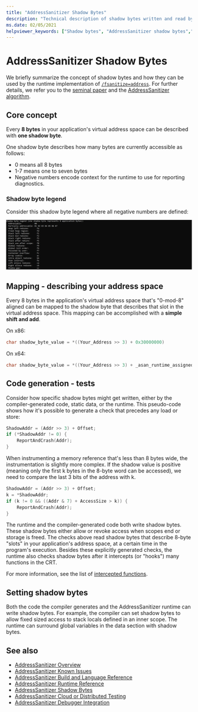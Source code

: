 ```yaml
---
title: "AddressSanitizer Shadow Bytes"
description: "Technical description of shadow bytes written and read by the compiler-generated code and AddressSanitizer runtime."
ms.date: 02/05/2021
helpviewer_keywords: ["Shadow bytes", "AddressSanitizer shadow bytes","Address Sanitizer shadow bytes", "ASan shadow bytes"]
---
```


# AddressSanitizer Shadow Bytes

We briefly summarize the concept of shadow bytes and how they can be used by the runtime implementation of [`/fsanitize=address`](../build/reference/fsanitize.md). For further details, we refer you to the [seminal paper](
https://www.usenix.org/system/files/conference/atc12/atc12-final39.pdf) and the [AddressSanitizer algorithm](https://github.com/google/sanitizers/wiki/AddressSanitizerAlgorithm).

## Core concept

Every **8 bytes** in your application's virtual address space can be described with **one shadow byte**.

One shadow byte describes how many bytes are currently accessible as follows:

- 0 means all 8 bytes
- 1-7 means one to seven bytes
- Negative numbers encode context for the runtime to use for reporting diagnostics.

### Shadow byte legend

Consider this shadow byte legend where all negative numbers are defined:

![Screenshot of the AddressSanitizer shadow-byte legend](./media/asan-shadow-byte-legend.png)

## Mapping - describing your address space

Every 8 bytes in the application's virtual address space that's "0-mod-8" aligned can be mapped to the shadow byte that describes that slot in the virtual address space.  This mapping can be accomplished with a **simple shift and add**.

On x86:

```cpp
char shadow_byte_value = *((Your_Address >> 3) + 0x30000000)
```

On x64:

```cpp
char shadow_byte_value = *((Your_Address >> 3) + _asan_runtime_assigned_offset)
```

## Code generation - tests

Consider how specific shadow bytes might get written, either by the compiler-generated code, static data, or the runtime. This pseudo-code shows how it's possible to generate a check that precedes any load or store:

```cpp
ShadowAddr = (Addr >> 3) + Offset;
if (*ShadowAddr != 0) {
    ReportAndCrash(Addr);
}
```

When instrumenting a memory reference that's less than 8 bytes wide, the instrumentation is slightly more complex. If the shadow value is positive (meaning only the first k bytes in the 8-byte word can be accessed), we need to compare the last 3 bits of the address with k.

```cpp
ShadowAddr = (Addr >> 3) + Offset;
k = *ShadowAddr;
if (k != 0 && ((Addr & 7) + AccessSize > k)) {
    ReportAndCrash(Addr);
}
```

The runtime and the compiler-generated code both write shadow bytes. These shadow bytes either allow or revoke access when scopes end or storage is freed. The checks above read shadow bytes that describe 8-byte "slots" in your application's address space, at a certain time in the program's execution. Besides these explicitly generated checks, the runtime also checks shadow bytes after it intercepts (or "hooks") many functions in the CRT.

For more information, see the list of [intercepted functions](./asan-runtime.md#default-interceptors).

## Setting shadow bytes

Both the code the compiler generates and the AddressSanitizer runtime can write shadow bytes. For example, the compiler can set shadow bytes to allow fixed sized access to stack locals defined in an inner scope. The runtime can surround global variables in the data section with shadow bytes.

## See also

- [AddressSanitizer Overview](./asan.md)
- [AddressSanitizer Known Issues](./asan-known-issues.md)
- [AddressSanitizer Build and Language Reference](./asan-building.md)
- [AddressSanitizer Runtime Reference](./asan-runtime.md)
- [AddressSanitizer Shadow Bytes](./asan-shadowbytes.md)
- [AddressSanitizer Cloud or Distributed Testing](./asan-offline-crash-dumps.md)
- [AddressSanitizer Debugger Integration](./asan-debugger-integration.md)
